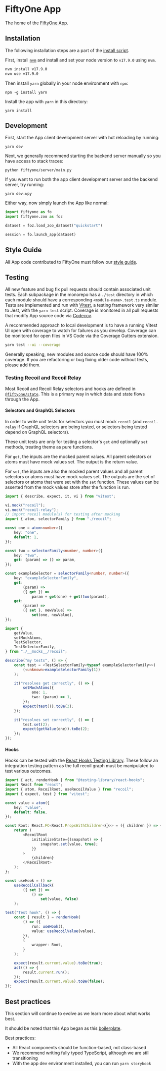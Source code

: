 # FiftyOne App

The home of the
[FiftyOne App](https://voxel51.com/docs/fiftyone/user_guide/app.html).

## Installation

The following installation steps are a part of the
[install script](../install.bash).

First, install [`nvm`](https://github.com/nvm-sh/nvm) and install and set your
node version to `v17.9.0` using `nvm`.

```sh
nvm install v17.9.0
nvm use v17.9.0
```

Then install `yarn` globally in your node environment with `npm`:

```shell
npm -g install yarn
```

Install the app with `yarn` in this directory:

```shell
yarn install
```

## Development

First, start the App client development server with hot reloading by running:

```shell
yarn dev
```

Next, we generally recommend starting the backend server manually so you have
access to stack traces:

```shell
python fiftyone/server/main.py
```

If you want to run both the app client development server and the backend
server, try running:

```shell
yarn dev:wpy
```

Either way, now simply launch the App like normal:

```py
import fiftyone as fo
import fiftyone.zoo as foz

dataset = foz.load_zoo_dataset("quickstart")

session = fo.launch_app(dataset)
```

## Style Guide

All App code contributed to FiftyOne must follow our
[style guide](../STYLE_GUIDE.md#app-style-guide).

## Testing

All new feature and bug fix pull requests should contain associated unit tests.
Each subpackage in the monorepo has a `./test` directory in which each module
should have a corresponding `<module-name>.test.ts` module. Tests are
implemented and run with [Vitest](https://vitest.dev), a testing framework very
similar to Jest, with the `yarn test` script. Coverage is monitored in all pull
requests that modify App source code via
[Codecov](https://app.codecov.io/gh/voxel51/fiftyone/).

A recommended approach to local development is to have a running Vitest UI open
with coverage to watch for failures as you develop. Coverage can be monitored
for open files in VS Code via the Coverage Gutters extension.

```sh
yarn test --ui --coverage
```

Generally speaking, new modules and source code should have 100% coverage. If
you are refactoring or bug fixing older code without tests, please add them.

### Testing Recoil and Recoil Relay

Most Recoil and Recoil Relay selectors and hooks are defined in
[`@fiftyone/state`](packages/state). This is a primary way in which data and
state flows through the App.

#### Selectors and GraphQL Selectors

In order to write unit tests for selectors you must mock `recoil` (and
`recoil-relay` if GraphQL selectors are being tested, or selectors being tested
depend on GraphQL selectors).

These unit tests are only for testing a selector's `get` and optionally `set`
methods, treating theme as pure functions.

For `get`, the inputs are the mocked parent values. All parent selectors or
atoms must have mock values set. The output is the return value.

For `set`, the inputs are also the mocked parent values and all parent
selectors or atoms must have mock values set. The outputs are the set of
selectors or atoms that were set with the `set` function. These values can be
asserted from the mock values store after the function is run.

```ts
import { describe, expect, it, vi } from "vitest";

vi.mock("recoil");
vi.mock("recoil-relay");
// import recoil module(s) for testing after mocking
import { atom, selectorFamily } from "./recoil";

const one = atom<number>({
    key: "one",
    default: 1,
});

const two = selectorFamily<number, number>({
    key: "two",
    get: (param) => () => param,
});

const exampleSelector = selectorFamily<number, number>({
    key: "exampleSelectorFamily",
    get:
        (param) =>
        ({ get }) =>
            param + get(one) + get(two(param)),
    get:
        (param) =>
        ({ set }, newValue) =>
            set(one, newValue),
});

import {
    getValue,
    setMockAtoms,
    TestSelector,
    TestSelectorFamily,
} from "./__mocks__/recoil";

describe("my tests", () => {
    const test = <TestSelectorFamily<typeof exampleSelectorFamily>>(
        (<unknown>exampleSelectorFamily(1))
    );

    it("resolves get correctly", () => {
        setMockAtoms({
            one: 1,
            two: (param) => 1,
        });
        expect(test()).toBe(3);
    });

    it("resolves set correctly", () => {
        test.set(2);
        expect(getValue(one)).toBe(2);
    });
});
```

#### Hooks

Hooks can be tested with the
[React Hooks Testing Library](https://react-hooks-testing-library.com/). These
follow an integration testing pattern as the full recoil graph must be
manipulated to test various outcomes.

```ts
import { act, renderHook } from "@testing-library/react-hooks";
import React from "react";
import { atom, RecoilRoot, useRecoilValue } from "recoil";
import { expect, test } from "vitest";

const value = atom({
    key: "value",
    default: false,
});

const Root: React.FC<React.PropsWithChildren<{}>> = ({ children }) => {
    return (
        <RecoilRoot
            initializeState={(snapshot) => {
                snapshot.set(value, true);
            }}
        >
            {children}
        </RecoilRoot>
    );
};

const useHook = () =>
    useRecoilCallback(
        ({ set }) =>
            () =>
                set(value, false)
    );

test("Test hook", () => {
    const { result } = renderHook(
        () => ({
            run: useHook(),
            value: useRecoilValue(value),
        }),
        {
            wrapper: Root,
        }
    );

    expect(result.current.value).toBe(true);
    act(() => {
        result.current.run();
    });
    expect(result.current.value).toBe(false);
});
```

## Best practices

This section will continue to evolve as we learn more about what works best.

It should be noted that this App began as this
[boilerplate](https://github.com/electron-react-boilerplate/electron-react-boilerplate).

Best practices:

-   All React components should be function-based, not class-based
-   We recommend writing fully typed TypeScript, although we are still
    transitioning
-   With the app dev environment installed, you can run `yarn storybook`

```

```
